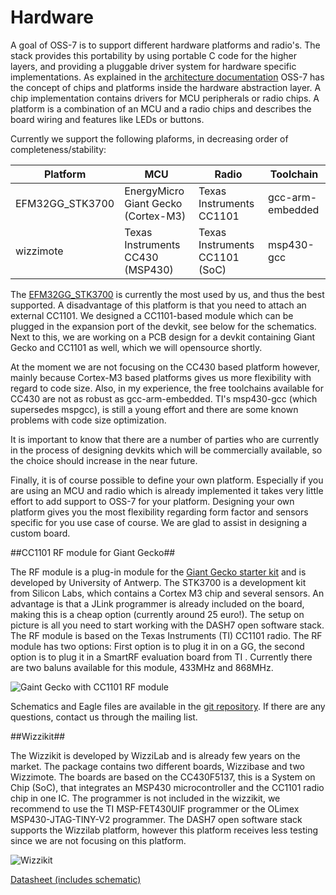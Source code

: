 # Hardware

A goal of OSS-7 is to support different hardware platforms and radio's. 
The stack provides this portability by using portable C code for the higher layers, and providing a pluggable driver system for hardware specific implementations. 
As explained in the [architecture documentation](architecture.md) OSS-7 has the concept of chips and platforms inside the hardware abstraction layer.
A chip implementation contains drivers for MCU peripherals or radio chips. A platform is a combination of an MCU and a radio chips and describes the board wiring and features like LEDs or buttons. 

Currently we support the following plaforms, in decreasing order of completeness/stability:

Platform        | MCU                                   | Radio                         | Toolchain         | 
--------------- | ------------------------------------- | ----------------------------- | ----------------- | 
EFM32GG_STK3700 | EnergyMicro Giant Gecko (Cortex-M3)   | Texas Instruments CC1101      | gcc-arm-embedded  |
wizzimote       | Texas Instruments CC430 (MSP430)      | Texas Instruments CC1101 (SoC)| msp430-gcc        |

The [EFM32GG_STK3700](https://www.silabs.com/products/mcu/lowpower/Pages/efm32gg-stk3700.aspx) is currently the most used by us, and thus the best supported.
A disadvantage of this platform is that you need to attach an external CC1101. We designed a CC1101-based module which can be plugged in the expansion port of the devkit, see below for the schematics.
Next to this, we are working on a PCB design for a devkit containing Giant Gecko and CC1101 as well, which we will opensource shortly.

At the moment we are not focusing on the CC430 based platform however, mainly because Cortex-M3 based platforms gives us more flexibility with regard to code size.
Also, in my experience, the free toolchains available for CC430 are not as robust as gcc-arm-embedded. TI's msp430-gcc (which supersedes mspgcc),
is still a young effort and there are some known problems with code size optimization.

It is important to know that there are a number of parties who are currently in the process of designing devkits which will be commercially available, 
so the choice should increase in the near future.

Finally, it is of course possible to define your own platform. Especially if you are using an MCU and radio which is already implemented it takes very little effort to add support to OSS-7 for your platform.
Designing your own platform gives you the most flexibility regarding form factor and sensors specific for you use case of course. We are glad to assist in designing a custom board.

##CC1101 RF module for Giant Gecko##

The RF module is a plug-in module for the [Giant Gecko starter kit](https://www.silabs.com/products/mcu/lowpower/Pages/efm32gg-stk3700.aspx) and is developed by University of Antwerp. The STK3700 is a development kit from Silicon Labs, which contains a Cortex M3 chip and several sensors. 
An advantage is that a JLink programmer is already included on the board, making this is a cheap option (currently around 25 euro!). The setup on picture is all you need to start working with the DASH7 open software stack. 
The RF module is based on the Texas Instruments (TI) CC1101 radio. The RF module has two options: First option is to plug it in on a GG, the second option is to plug it in a SmartRF evaluation board from TI . 
Currently there are two baluns available for this module, 433MHz and 868MHz. 

![Gaint Gecko with CC1101 RF module](GG_CC1101.jpg)

Schematics and Eagle files are available in the [git repository](https://github.com/CoSys-Lab/dash7-ap-open-source-stack/tree/master/hardware/stk3700-cc1101). If there are any questions, contact us through the mailing list.


##Wizzikit##

The Wizzikit is developed by WizziLab and is already few years on the market. The package contains two different boards, Wizzibase and  two Wizzimote. 
The boards are based on the CC430F5137, this is a System on Chip (SoC), that integrates an MSP430 microcontroller and the CC1101 radio chip in one IC. 
The programmer is not included in the wizzikit, we recommend to use the TI MSP-FET430UIF programmer or the OLimex MSP430-JTAG-TINY-V2 programmer. 
The DASH7 open software stack supports the Wizzilab platform, however this platform receives less testing since we are not focusing on this platform.

![Wizzikit](WizziKit.png)

[Datasheet (includes schematic)](http://www.wizzilab.com/wp-content/uploads/2013/03/WizziKit2-Datasheet.pdf)


